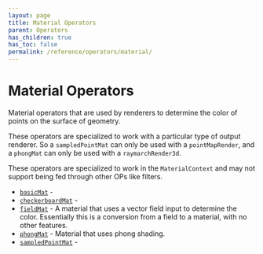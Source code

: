```yaml
---
layout: page
title: Material Operators
parent: Operators
has_children: true
has_toc: false
permalink: /reference/operators/material/
---
```


# Material Operators

Material operators that are used by renderers to determine the
color of points on the surface of geometry.

These operators are specialized to work with a particular type
of output renderer. So a `sampledPointMat` can only be used with
a `pointMapRender`, and a `phongMat` can only be used with a
`raymarchRender3d`.

These operators are specialized to work in the `MaterialContext`
and may not support being fed through other OPs like filters.

* [`basicMat`](basicMat/) - 
* [`checkerboardMat`](checkerboardMat/) - 
* [`fieldMat`](fieldMat/) - A material that uses a vector field input to determine
the color. Essentially this is a conversion from a
field to a material, with no other features.
* [`phongMat`](phongMat/) - Material that uses phong shading.
* [`sampledPointMat`](sampledPointMat/) - 
